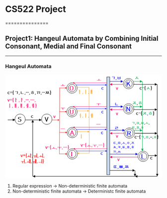 # CS522 Project
===============
## Project1: Hangeul Automata by Combining Initial Consonant, Medial and Final Consonant
----------------------------------------------------------------------------------------
### Hangeul Automata
![Hanguel NFA](https://github.com/crystal150/CS522/blob/master/images/Hangeul_Automata.PNG?raw=true)

1. Regular expression -> Non-deterministic finite automata
2. Non-deterministic finite automata -> Deterministc finite automata


